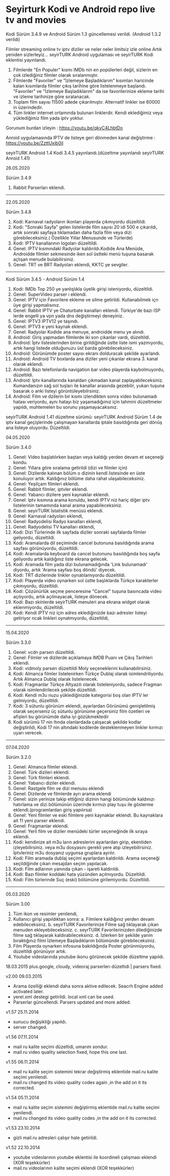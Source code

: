 # Seyirturk Kodi ve Android repo live tv and movies 

Kodi Sürüm 3.4.9 ve Android Sürüm 1.3 güncellemesi verildi. (Android 1.3.2 verildi)

Filmler streaming online tv iptv diziler ve neler neler limitsiz izle online
Artık yeniden sizlerleyiz...
seyirTURK Android uygulaması ve seyirTURK Kodi eklentisi yayınlandı.

1. Filmlerde "En Populer" kısmı IMDb nin en popülerleri değil, sizlerin en çok izlediğiniz filmler olarak sıralanmıştır.
2. Filmlerde "Favoriler" ve "İzlemeye Başladıklarım" kısımları haricinde kalan kısımlarda filmler çıkış tarihine göre listelenmeye başlandı. "Favoriler" ve "İzlemeye Başladıklarım" da ise favorilerinize ekleme tarihi ve izleme tarihinize göre sıralanacak.
3. Toplam film sayısı 11500 adede çıkarılmıştır. Alternatif linkler ise 60000 in üzerindedir.
4. Tüm linkler internet ortamında bulunan linklerdir. Kendi eklediğimiz veya yüklediğimiz film yada iptv yoktur.

Gorunum burdan izleyin :   https://youtu.be/qkvC4LhbtDo

Anroid uygulamasında IPTV de listeye geri dönmeden kanal değiştirme : https://youtu.be/ZzttUxib0iI

seyirTURK Android 1.4 Kodi 3.4.5 yayınlandı.(düzeltme yayınlandı seyirTURK Anroid 1.41)

26.05.2020

Sürüm 3.4.9
1. Rabbit Parserları eklendi.

____________________________________________________________________________________________
22.05.2020

Sürüm 3.4.8
1. Kodi: Karnaval radyoların ikonları playerda çıkmıyordu düzeltildi.
2. Kodi: "Sonraki Sayfa" gelen listelerde film sayısı 20 idi 500 e çıkarıldı, artık sonraki sayfaya tıklamadan daha fazla film veya dizi görebileceksiniz.( Özellikle Yıllar Menusunde ve Türlerde) 
3. Kodi: IPTV kanallarının logoları düzeltildi.
4. Genel: IPTV kısmındaki Radyolar kaldırıldı.Kodide Ana Menüde, Androidde filmler sekmesinde iken sol üstteki menü tuşuna basarak açlışan menude bulabilirsiniz.
5. Genel: TRT ve BRT Radyoları eklendi, KKTC ye sevgiler.

_____________________________________________________________________________________________
Kodi Sürüm 3.4.5 - Android Sürüm 1.4

1. Kodi: IMDb Top 250 ye yanlışlıkla üyelik girişi isteniyordu, düzeltildi.
2. Genel: SuperVideo parser ı eklendi.
3. Genel: IPTV için Favorilere ekleme ve silme getirildi. Kullanabilmek içn üye girişi yapmalısınız.
4. Genel: Rabbit IPTV ye Chaturbate kanalları eklendi. Türkiye'de bazı ISP lerde engelli ya vpn yada dns değiştirmeyi deneyiniz.
5. Genel: IPTV3 IPTV12 ye taşındı.
6. Genel: IPTV3 e yeni kaynak eklendi.
7. Genel: Radyolar Kodide ana menuye, androidde menu ye alındı.
8. Android: Giriş yapmadan filmlerde iki son çıkanlar vardı, düzeltildi.
9. Android: İptv listeslerinden birine girildiğinde üstte liste ismi yazmıyordu, artık hangi listede olduğunuzu üst barda görebileceksiniz.
10. Android: Görünümde poster sayısı ekranı dolduracak şekilde ayarlandı.
11. Android: Android TV boxlarda ana diziler yeni çıkanlar ekrana 3. kanal olarak eklendi.
12. Android: Bazı telefonlarda navigation bar video playerda kaybolmuyordu, düzeltildi.
13. Android: Iptv kanallarında kanaldan çıkmadan kanal zaplayabileceksiniz. Kumandanızın sağ sol tuşları ile kanallar arasında gezebilir, yukarı tuşuna basarak o anki listeyi görüntüleyebilrsiniz.
14. Android: Film ve dzilerin bir kısmı izlendikten sonra video bulunamadı hatası veriyordu, aynı hatayı biz yaşamadığımız için tahmini düzeltmeler yapıldı, muhtemelen bu sorunu yaşamayacaksınız.

seyirTURK Android 1.41 düzeltme sürümü:
seyirTURK Android Sürüm 1.4 de iptv kanal geçişlerinde çalışmayan kanallarda iptale basıldığında geri dönüş ana listeye oluyordu. Düzeltildi.

04.05.2020

Sürüm 3.4.0
1. Genel: Video başlatılırken baştan veya kaldığı yerden devam et seçeneği kondu.
2. Genel: Yıllara göre sıralama getirildi (dizi ve filmler için)
3. Genel: Dizilerde kalınan bölüm o dizinin kendi listesinde en üste konuluyor artık. Kaldığınız bölüme daha rahat ulaşabileceksiniz.
4. Genel: Yeşilçam filmleri eklendi.
5. Genel: Rabbit filmler, iptvler eklendi.
6. Genel: Yabancı dizilere yeni kaynaklar eklendi.
7. Genel: Iptv kısmına arama konuldu, kendi IPTV niz hariç diğer iptv listelerinin tamamında kanal arama yapabileceksiniz.
8. Genel: seyirTURK İstatistik menüsü eklendi.
9. Genel: Karnaval radyoları eklendi,
10. Genel: Radyodelisi Radyo kanalları eklendi,
11. Genel: Radyodelisi TV kanalları eklendi,
12. Kodi: Dizi Türlerinde ilk sayfada diziler sonraki sayfalarda filmler geliyordu, düzeltildi.
13. Kodi: Aramalarda dil seçiminde cancel butonuna basıldığında arama sayfası görünüyordu, düzeltildi.
14. Kodi: Aramalarda keyboard da cancel butonunu basıldığında boş sayfa geliyordu artık kaldığınız liste ekrana gelecek.
15. Kodi: Aramada film yada dizi bulunamadığında 'Link bulunamadı' diyordu, artık 'Arama sayfası boş döndü'  diyecek.
16. Kodi: TRT dizilerinde linkler oynatılamıyordu düzeltildi.
17. Kodi: Playerda video oynarken sol üstte başlıklarda Türkçe karakterler çıkmıyordu, düzeltildi.
18. Kodi: Çözünürlük seçme penceresine "Cancel" tuşuna basıncada video açılıyordu, artık açılmayacak, listeye dönecek.
19. Kodi: Bazı skinlerde seyirTURK menuleri ana ekrana widget olarak eklenmiyordu, düzeltildi.
20. Kodi: Kendi IPTV niz için adres eklediğinizde bazı adresler listeyi getiriyor ncak linkleri oynatmıyordu, düzeltildi,
______________________________________________________________________________________________
15.04.2020

Sürüm 3.3.0
1. Genel: vcdn parserı düzeltildi.
2. Genel: Filmler ve dizilerde açıklamaya IMDB Puanı ve Çıkış Tarihleri eklendi.
3. Kodi: vidmoly parserı düzeltildi Moly seçeneklerini kullanabilirsiniz.
4. Kodi: Almanca filmler listelenirken Türkçe Dublaj olarak isimlendriliyordu. Artık Almanca Dublaj olarak listelenecek.
5. Kodi: Fragmanlar Türkçe Altyazılı olarak listeleniyordu, sadece Fragman olarak isimlendirilecek şekilde düzeltildi.
6. Kodi: Kendi m3u nuzu yüklediğinizde kategorisi boş olan IPTV ler gelmiyordu, düzeltildi.
7. Kodi: 3 sütunlu görünüm eklendi, ayarlardan Görünümü genişletilmiş olarak seçerseniz üç sütunlu görünüme geçersiniz film özetleri ve afişleri bu görünümde daha iyi gözükmektedir
8. Kodi sürümü 17 nin ltında olanlardada çalışacak şekilde kodlar değiştirildi, Kodi 17 nin altındaki kodilerde desteklenmeyen linkler kırmızı uyarı verecek.

______________________________________________________________________________________________
07.04.2020

Sürüm 3.2.0
1. Genel: Almanca filmler eklendi.
2. Genel: Türk dizileri eklendi.
3. Genel: Türk filmleri eklendi.
4. Genel: Yabancı diziler eklendi.
5. Genel: Rastgele film ve dizi menusu eklendi
6. Genel: Dizilerde ve filmlerde ayrı arama eklendi
7. Genel: sizin yerinize takip ettiğiniz dizinin hangi bölümünde kaldınızı hatırlama ve dizi bölümünün üzerinde kırmızı play tuşu ile gösterme eklendi.(programlardan giriş yapılırsa)
8. Genel: Yeni filmler ve eski filmlere yeni kaynaklar eklendi. Bu kaynaklara ait 11 yeni parser eklendi.
9. Genel: Fragmanlar eklendi.
10. Genel: Yerli film ve diziler menüdeki türler seçeneğinde ilk sıraya eklendi.
11. Kodi: kendinize ait m3u ların adreslerini ayarlardan girip, ekentiden izleyebilirsiniz. veya m3u dosyasını gerekli yere atıp izleyebilirsiniz. İptvleriniz m3u dosyanız uygunsa gruplara ayrılır.
12. Kodi: Film aramada dublaj seçimi ayarlardan kaldırıldı. Arama seçeneği seçildiğinde çıkan mesajdan seçim yapılacak.
13. Kodi: Film adlarının yanında çıkan - işareti kaldırıldı.
14. Kodi: Bazı filmler koddaki hata yüzünden açılmıyordu. Düzeltildi.
15. Kodi: Film türlerinde Suç (eski) bölümüne girilemiyordu. Düzeltildi.
______________________________________________________________________________________________
05.03.2020

Sürüm 3.00
1. Tüm ikon ve resimler yenilendi,
2. Kullanıcı girişi yapıldıktan sonra:
a. Filmlere kaldığınız yerden devam edebileceksiniz.
b. seyirTURK Favorilerinize Filme sağ tıklayarak çıkan menuden ekleyebileceksiniz.
c. seyrTURK Favorilerinizden dilediğinizde filme sağ tıklayarak kaldırabileceksiniz.
d. İzlerken bir şekilde yarım bıraktığınız filmi İzlemeye Başladıklarım bölümünde görebileceksiniz.
3. Film Playerda oynarken infosuna bakıldığında Poster görünmüyordu, düzeltildi görünüyor artık.
4. Youtube videolarında youtube ikonu görünecek şekilde düzeltme yapıldı.



18.03.2015
plus.google, cloudy, videoraj parserlerı düzeltidi | parsers fixed.

v2.00
09.03.2015
- Arama özelliği eklendi daha sonra aktive edilecek. Seacrh Engine added activated later.
- yerel.xml destegi getirildi. local xml can be used. 
- Parserlar güncellendi. Parsers updated and more added.

v1.57
25.11.2014
- sunucu değişikliği yapıldı.
- server changed.

v1.56
07.11.2014
- mail ru kalite seçimi düzeltidi, umarım sondur.
- mail.ru video quality selection fixed, hope this one last.

v1.55
06.11.2014
- mail ru kalite seçim sistemini tekrar değiştirmiş eklentide mail.ru kalite seçimi yenilendi.
- mail.ru changed its video quality codes again ,in the add on it its corrected.

v1.54
05.11.2014
- mail ru kalite seçim sistemini değiştirmiş eklentide mail.ru kalite seçimi yenilendi.
- mail.ru changed its video quality codes ,in the add on it its corrected.

v1.53
23.10.2014
- gizli mail.ru adresleri çalışır hale getirildi.

v1.52
22.10.2014
- youtube videolarının youtube eklentisi ile koordineli çalışması eklendi (XOR teşekkürler)
- mail.ru videolarının kalite seçimi eklendi (XOR teşekkürler)
